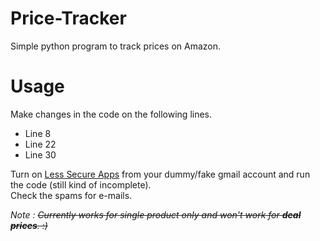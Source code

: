 # Price-Tracker
Simple python program to track prices on Amazon.

# Usage
Make changes in the code on the following lines.
- Line 8
- Line 22
- Line 30

Turn on [Less Secure Apps](https://myaccount.google.com/lesssecureapps) from your dummy/fake gmail account and run the code (still kind of incomplete).\
Check the spams for e-mails.

*Note : ~~Currently works for single product only and won't work for **deal prices**. :)~~* 
